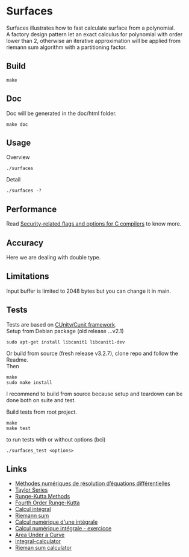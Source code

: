 # Surfaces

Surfaces illustrates how to fast calculate surface from a polynomial.  
A factory design pattern let an exact calculus for polynomial with order lower than 2,
otherwise an iterative approximation will be applied from riemann sum algorithm with a partitioning factor.  

## Build

``` 
make
```

## Doc
Doc will be generated in the doc/html folder.

``` 
make doc
```

## Usage

Overview
``` 
./surfaces 
```
Detail
```
./surfaces -?
```

## Performance

Read [Security-related flags and options for C compilers](https://airbus-seclab.github.io/c-compiler-security/) to know more.

## Accuracy

Here we are dealing with double type.  

## Limitations

Input buffer is limited to 2048 bytes but you can change it in main.

## Tests

Tests are based on [CUnity/Cunit framework](https://gitlab.com/cunity/cunit).  
Setup from Debian package (old release ...v2.1)   
``` 
sudo apt-get install libcunit1 libcunit1-dev 
```
Or build from source (fresh release v3.2.7), clone repo and follow the Readme.  
Then
``` 
make
sudo make install
```
I recommend to build from source because setup and teardown can be done both on suite and test.

Build tests from root project.  

``` 
make
make test
```
to run tests with or without options (bci)
``` 
./surfaces_test <options>
```

## Links

* [Méthodes numériques de résolution d’équations différentielles](https://www.fresnel.fr/perso/stout/Anal_numer/Cours4.pdf)
* [Taylor Series](https://2k8618.blogspot.com/2011/05/taylor-series-c-program.html)
* [Runge-Kutta Methods](https://www.bragitoff.com/2017/09/runge-kutta-methods-c-program/)
* [Fourth Order Runge-Kutta](https://www.patnauniversity.ac.in/e-content/science/physics/RungeKuttaIVmethod(PG)_CC05&09_Physics_SanjayKumar.pdf)
* [Calcul intégral](https://lyceesgisors.spip.ac-rouen.fr/IMG/pdf/integration-2.pdf)
* [Riemann sum](https://en.wikipedia.org/wiki/Riemann_sum)
* [Calcul numérique d'une intégrale](https://fr.wikipedia.org/wiki/Calcul_num%C3%A9rique_d%27une_int%C3%A9grale)
* [Calcul numérique intégrale - exercicce](https://ressources.unisciel.fr/ramses/517-3-calcul-integral/co/fe701_1.html)
* [Area Under a Curve](https://revisionmaths.com/advanced-level-maths-revision/pure-maths/calculus/area-under-curve)
* [integral-calculator](https://github.com/arasgungore/integral-calculator)
* [Rieman sum calculator](https://www.symbolab.com/solver/riemann-sum-calculator/riemann%20%5Cint_%7B0%7D%5E%7B5%7D%20x%5E%7B3%7D%2B0.5x%20%2B3dx%2C%20n%3D20?or=input)